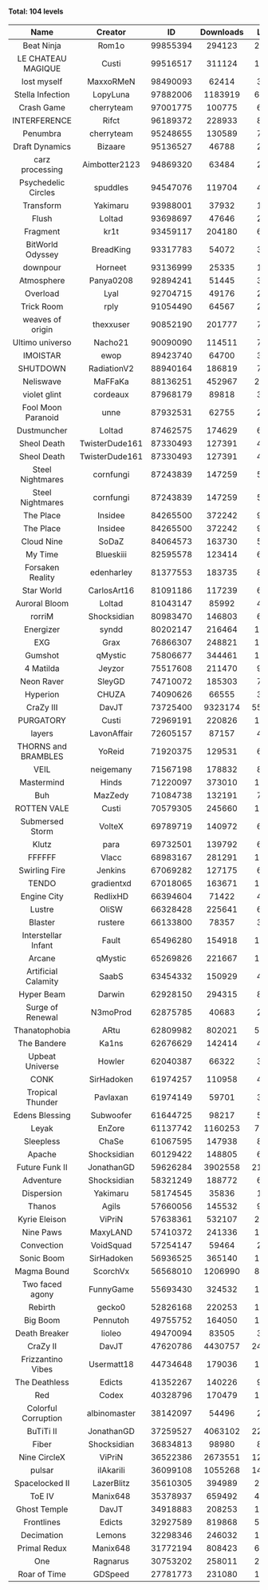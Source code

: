 #### Total: 104 levels

| Name | Creator | ID | Downloads | Likes |
|:---:|:---:|:---:|:---:|:---:|
| Beat Ninja | Rom1o | 99855394 | 294123 | 21821
| LE CHATEAU MAGIQUE | Custi | 99516517 | 311124 | 14088
| lost myself | MaxxoRMeN | 98490093 | 62414 | 3406
| Stella Infection | LopyLuna | 97882006 | 1183919 | 66053
| Crash Game | cherryteam | 97001775 | 100775 | 6005
| INTERFERENCE | Rifct | 96189372 | 228933 | 8070
| Penumbra | cherryteam | 95248655 | 130589 | 7184
| Draft Dynamics | Bizaare | 95136527 | 46788 | 2632
| carz processing | Aimbotter2123 | 94869320 | 63484 | 2098
| Psychedelic Circles | spuddles | 94547076 | 119704 | 4947
| Transform | Yakimaru | 93988001 | 37932 | 1708
| Flush | Loltad | 93698697 | 47646 | 2249
| Fragment | kr1t | 93459117 | 204180 | 6418
| BitWorld Odyssey | BreadKing | 93317783 | 54072 | 3722
| downpour | Horneet | 93136999 | 25335 | 1536
| Atmosphere | Panya0208 | 92894241 | 51445 | 3398
| Overload | Lyal | 92704715 | 49176 | 2999
| Trick Room | rply | 91054490 | 64567 | 2905
| weaves of origin  | thexxuser | 90852190 | 201777 | 7178
| Ultimo universo | Nacho21 | 90090090 | 114511 | 7893
| IMOISTAR | ewop | 89423740 | 64700 | 3128
| SHUTDOWN | RadiationV2 | 88940164 | 186819 | 7229
| Neliswave | MaFFaKa | 88136251 | 452967 | 23671
| violet glint | cordeaux | 87968179 | 89818 | 3695
| Fool Moon Paranoid | unne | 87932531 | 62755 | 2928
| Dustmuncher | Loltad | 87462575 | 174629 | 6629
| Sheol Death | TwisterDude161 | 87330493 | 127391 | 4806
| Sheol Death | TwisterDude161 | 87330493 | 127391 | 4806
| Steel Nightmares | cornfungi | 87243839 | 147259 | 5910
| Steel Nightmares | cornfungi | 87243839 | 147259 | 5910
| The  Place | Insidee | 84265500 | 372242 | 9824
| The  Place | Insidee | 84265500 | 372242 | 9824
| Cloud Nine | SoDaZ | 84064573 | 163730 | 5496
| My Time | Blueskiii | 82595578 | 123414 | 6916
| Forsaken Reality | edenharley | 81377553 | 183735 | 8130
| Star World | CarlosArt16 | 81091186 | 117239 | 6151
| Auroral Bloom | Loltad | 81043147 | 85992 | 4900
| rorriM | Shocksidian | 80983470 | 146803 | 6568
| Energizer | syndd | 80202147 | 216464 | 11718
| EXG | Grax | 76866307 | 248821 | 12221
| Gumshot | qMystic | 75806677 | 344461 | 18250
| 4 Matilda | Jeyzor | 75517608 | 211470 | 9829
| Neon Raver | SleyGD | 74710072 | 185303 | 7531
| Hyperion | CHUZA | 74090626 | 66555 | 3646
| CraZy III | DavJT | 73725400 | 9323174 | 553996
| PURGATORY | Custi | 72969191 | 220826 | 10873
| layers | LavonAffair | 72605157 | 87157 | 4118
| THORNS and BRAMBLES | YoReid | 71920375 | 129531 | 6826
| VEIL | neigemany | 71567198 | 178832 | 8326
| Mastermind | Hinds | 71220097 | 373010 | 17645
| Buh | MazZedy | 71084738 | 132191 | 7996
| ROTTEN VALE | Custi | 70579305 | 245660 | 11007
| Submersed Storm |  VolteX | 69789719 | 140972 | 6808
| Klutz | para | 69732501 | 139792 | 6748
| FFFFFF | Vlacc | 68983167 | 281291 | 12336
| Swirling Fire | Jenkins | 67069282 | 127175 | 6013
| TENDO | gradientxd | 67018065 | 163671 | 10189
| Engine City | RedlixHD | 66394604 | 71422 | 4541
| Lustre | OliSW | 66328428 | 225641 | 6237
| Blaster | rustere | 66133800 | 78357 | 3201
| Interstellar Infant | Fault | 65496280 | 154918 | 11440
| Arcane | qMystic | 65269826 | 221667 | 18283
| Artificial Calamity | SaabS | 63454332 | 150929 | 4722
| Hyper Beam | Darwin | 62928150 | 294315 | 8653
| Surge of Renewal | N3moProd | 62875785 | 40683 | 2657
| Thanatophobia | ARtu | 62809982 | 802021 | 50592
| The Bandere | Ka1ns | 62676629 | 142414 | 4854
| Upbeat Universe | Howler | 62040387 | 66322 | 3646
| CONK | SirHadoken | 61974257 | 110958 | 4570
| Tropical Thunder | Pavlaxan | 61974149 | 59701 | 3581
| Edens Blessing | Subwoofer | 61644725 | 98217 | 5526
| Leyak | EnZore | 61137742 | 1160253 | 71450
| Sleepless | ChaSe | 61067595 | 147938 | 8672
| Apache | Shocksidian | 60129422 | 148805 | 6963
| Future Funk II | JonathanGD | 59626284 | 3902558 | 211474
| Adventure | Shocksidian | 58321249 | 188772 | 6628
| Dispersion | Yakimaru | 58174545 | 35836 | 1923
| Thanos | Agils | 57660056 | 145532 | 9538
| Kyrie Eleison | ViPriN | 57638361 | 532107 | 23085
| Nine Paws | MaxyLAND | 57410372 | 241336 | 15492
| Convection | VoidSquad | 57254147 | 59464 | 2836
| Sonic Boom | SirHadoken | 56936525 | 365140 | 12158
| Magma Bound | ScorchVx | 56568010 | 1206990 | 85369
| Two faced agony | FunnyGame | 55693430 | 324532 | 15974
| Rebirth | gecko0 | 52826168 | 220253 | 14702
| Big Boom | Pennutoh | 49755752 | 164050 | 11397
| Death Breaker | lioleo | 49470094 | 83505 | 3973
| CraZy II | DavJT | 47620786 | 4430757 | 241681
| Frizzantino Vibes | Usermatt18 | 44734648 | 179036 | 12597
| The Deathless | Edicts | 41352267 | 140226 | 9773
| Red | Codex | 40328796 | 170479 | 11380
| Colorful Corruption | albinomaster | 38142097 | 54496 | 2321
| BuTiTi II | JonathanGD | 37259527 | 4063102 | 229744
| Fiber | Shocksidian | 36834813 | 98980 | 8363
| Nine CircleX | ViPriN | 36522386 | 2673551 | 122994
| pulsar | iIAkariIi | 36099108 | 1055268 | 148393
| Spacelocked II | LazerBlitz | 35610305 | 394989 | 29433
| ToE IV  | Manix648 | 35378937 | 659492 | 44591
| Ghost Temple | DavJT | 34918883 | 208253 | 14606
| Frontlines | Edicts | 32927589 | 819868 | 54087
| Decimation | Lemons | 32298346 | 246032 | 19561
| Primal Redux | Manix648 | 31772194 | 808423 | 60059
| One | Ragnarus | 30753202 | 258011 | 22428
| Roar of Time | GDSpeed | 27781773 | 231080 | 18198
